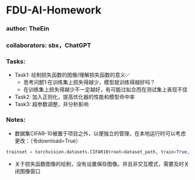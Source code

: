 # FDU-AI-Homework

### author: TheEin
### collaborators: sbx，ChatGPT

### Tasks:
- Task1: 绘制损失函数的图像/理解损失函数的意义✅
  - 思考问题1:在训练集上损失得越少，模型就训练得越好吗？
  - 在训练集上损失得越少不一定越好，有可能过拟合而在测试集上表现不佳
- Task2: 加入正则化，提高优化器的性能和模型命中率
- Task3: 超参数调整，并分析影响


### Notes:
- 数据集CIFAR-10被置于项目之外，以便独立的管理，在本地运行时可以考虑更改：（令download=True）
```python
trainset = torchvision.datasets.CIFAR10(root=dataset_path, train=True, download=False, transform=transform)
```
- 关于损失函数图像的绘制，没有设置保存图像。并且非交互模式，需要及时关闭图像窗口
